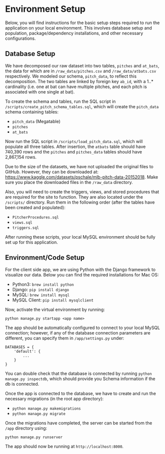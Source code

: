 # Environment Setup

Below, you will find instructions for the basic setup steps required to run the application on your local environment. 
This involves database setup and population, package/dependency installations, and other necessary configurations.

## Database Setup

We have decomposed our raw dataset into two tables, `pitches` and `at_bats`, the data for which are in `/raw_data/pitches.csv` and `/raw_data/atbats.csv` respectively.
We modeled our schema, `pitch_data`, to reflect this decomposition. The two tables are linked by foreign key `ab_id`, with a 1..* cardinality (i.e. one at bat can have multiple pitches, and each pitch is associated with one single at bat). 

To create the schema and tables, run the SQL script in `/scripts/create_pitch_schema_tables.sql`, which will create the `pitch_data` schema containing tables:

* `pitch_data` (Megatable)
* `pitches`
* `at_bats` 


Now run the SQL script in `/scripts/load_pitch_data.sql`, which will populate all three tables. After insertion, the `atbats` table should have 740,390 rows and the `pitches` and `pitches_data` tables should have 2,867,154 rows.

Due to the size of the datasets, we have not uploaded the original files to GitHub. However, they can be downloaded at: https://www.kaggle.com/datasets/pschale/mlb-pitch-data-20152018. Make sure you place the downloaded files in the `/raw_data` directory.

Also, you will need to create the triggers, views, and stored procedures that are required for the site to function. They are also located under the `/scripts/` directory. Run them in the following order (after the tables have been created and populated):

* `PitcherProcedures.sql`
* `views.sql`
* `triggers.sql`

After running these scripts, your local MySQL environment should be fully set up for this application.

## Environment/Code Setup

For the client side app, we are using Python with the Django framework to visualize our data. Below you can find the required installations for Mac OS:

* Python3: `brew install python`
* Django: `pip install django`
* MySQL: `brew install mysql`
* MySQL Client: `pip install mysqlclient`


Now, activate the virtual environment by running:

`python manage.py startapp <app name>`


The app should be automatically configured to connect to your local MySQL connection; however, if any of the database connection parameters are different, you can specify them in `/app/settings.py` under: 

```
DATABASES = { 
    'default': { 
        ... 
    }
}
``` 

You can double check that the database is connected by running `python manage.py inspectdb`, which should provide you Schema information if the db is connected.

Once the app is connected to the database, we have to create and run the necessary migrations (in the root app directory):

* `python manage.py makemigrations`
* `python manage.py migrate`


Once the migrations have completed, the server can be started from the `/app` directory using:

`python manage.py runserver`

The app should now be running at `http://localhost:8000`. 
